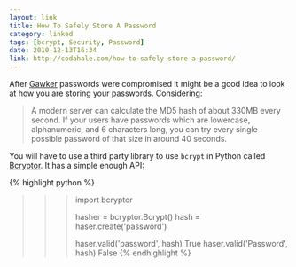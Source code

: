 ```yaml
---
layout: link
title: How To Safely Store A Password
category: linked
tags: [bcrypt, Security, Password]
date: 2010-12-13T16:34
link: http://codahale.com/how-to-safely-store-a-password/
---
```


After [Gawker](http://nakedsecurity.sophos.com/2010/12/13/gawker-gizmodo-lifehacker-password-change/) passwords were compromised it might be a good idea to look at how you are storing your passwords. Considering:

> A modern server can calculate the MD5 hash of about 330MB every second. If your users have passwords which are lowercase, alphanumeric, and 6 characters long, you can try every single possible password of that size in around 40 seconds.

You will have to use a third party library to use `bcrypt` in Python called [Bcryptor](http://pypi.python.org/pypi/Bcryptor). It has a simple enough API:

{% highlight python %}
>>> import bcryptor
>>> 
>>> hasher = bcryptor.Bcrypt()
>>> hash = haser.create('password')
>>> 
>>> haser.valid('password', hash)
True
>>> haser.valid('Password', hash)
False
{% endhighlight %}